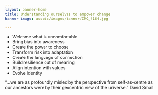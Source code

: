 ```yaml
---
layout: banner-home
title: Understanding ourselves to empower change
banner-image: assets/images/banner/IMG_4164.jpg

---
```


- Welcome what is uncomfortable
- Bring bias into awareness
- Create the power to choose
- Transform risk into adaptation
- Create the language of connection
- Build resilience out of meaning
- Align intention with values
- Evolve identity

“…we are as profoundly misled by the perspective from self-as-centre as our ancestors were by their geocentric view of the universe.” David Smail